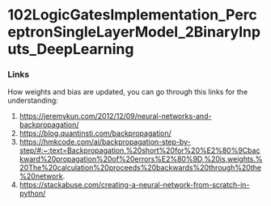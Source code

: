 # 102LogicGatesImplementation_PerceptronSingleLayerModel_2BinaryInputs_DeepLearning

### Links
How weights and bias are updated, you can go through this links for the understanding:
1. https://jeremykun.com/2012/12/09/neural-networks-and-backpropagation/
2. https://blog.quantinsti.com/backpropagation/
3. https://hmkcode.com/ai/backpropagation-step-by-step/#:~:text=Backpropagation,%20short%20for%20%E2%80%9Cbackward%20propagation%20of%20errors%E2%80%9D,%20is,weights.%20The%20calculation%20proceeds%20backwards%20through%20the%20network.
4. https://stackabuse.com/creating-a-neural-network-from-scratch-in-python/
